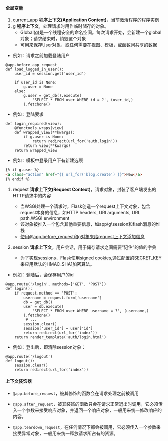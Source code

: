 #### 全局变量
1. current_app **程序上下文(Application Context)**，当前激活程序的程序实例
2. g **程序上下文**，处理请求时用作临时储存的对象。
   - Global(g)是一个线程安全的命名空间。每次请求开始，会新建一个global对象；请求结束时，销毁这个对象
   - 可用来保存User对象，或任何需要在视图、模板，或函数间共享的数据


- 例如：请求之前加载登陆用户
```
@app.before_app_request
def load_logged_in_user():
    user_id = session.get('user_id')

    if user_id is None:
        g.user = None
    else:
        g.user = get_db().execute(
            'SELECT * FROM user WHERE id = ?', (user_id,)
        ).fetchone()
```


- 例如：登陆要求
```
def login_required(view):
    @functools.wraps(view)
    def wrapped_view(**kwargs):
        if g.user is None:
            return redirect(url_for('auth.login'))
        return view(**kwargs)
    return wrapped_view
```


- 例如：模板中登录用户下有新建选项
```html
{% if g.user %}
<a class="action" href="{{ url_for('blog.create') }}">New</a>
{% endif %}
```

1. request **请求上下文(Request Context)**，请求对象，封装了客户端发出的HTTP请求中的内容
    - 当WSGI处理一个请求时，Flask创造一个request上下文对象，包含request本身的信息，如HTTP headers, URI arguments, URL path,WSGI environment
    - 该对象被推入一个包含其他重要信息，如app\g\session和flash消息的堆栈
    - 使用@app.before_request和g对象来给request上下文添加信息

2. session **请求上下文**，用户会话，用于储存请求之间需要“记住”的值的字典
    - 为了实现sessions，Flask使用signed cookies,通过配置的SECRET_KEY来应用默认的HMAC_SHA1加密算法。


- 例如：登陆后，会保存用户的id
```
@app.route('/login', methods=['GET', 'POST'])
def login():
    if request.method == 'POST':
        username = request.form['username']
        db = get_db()
        user = db.execute(
            'SELECT * FROM user WHERE username = ?', (username,)
        ).fetchone()
         # ...
        session.clear()
        session['user_id'] = user['id']
        return redirect(url_for('index'))
    return render_template('auth/login.html')
```


- 例如：登出后，即清除session对象：
```
@app.route('/logout')
def logout():
    session.clear()
    return redirect(url_for('index'))
```

#### 上下文装饰器

- `@app.before_request`，被其修饰的函数会在请求处理之前被调用

- `@app.after_request`，被其装饰的函数只会在请求正常退出时调用，它必须传入一个参数来接受响应对象，并返回一个响应对象，一般用来统一修改响应的内容。

- `@app.teardown_request`，在任何情况下都会被调用，它必须传入一个参数来接受异常对象，一般用来统一释放请求所占有的资源。

